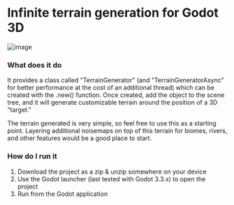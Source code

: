 # Infinite terrain generation for Godot 3D

![image](https://user-images.githubusercontent.com/90869314/216716389-03054f5b-7ee5-4507-b56c-71b49fe1996d.png)

### What does it do
It provides a class called "TerrainGenerator" (and "TerrainGeneratorAsync" for better performance at the cost of an additional thread) which can be created with the .new() function. Once created, add the object to the scene tree, and it will generate customizable terrain around the position of a 3D "target."

The terrain generated is very simple, so feel free to use this as a starting point. Layering additional noisemaps on top of this terrain for biomes, rivers, and other features would be a good place to start.

### How do I run it
1. Download the project as a zip & unzip somewhere on your device
2. Use the Godot launcher (last tested with Godot 3.3.x) to open the project
3. Run from the Godot application
